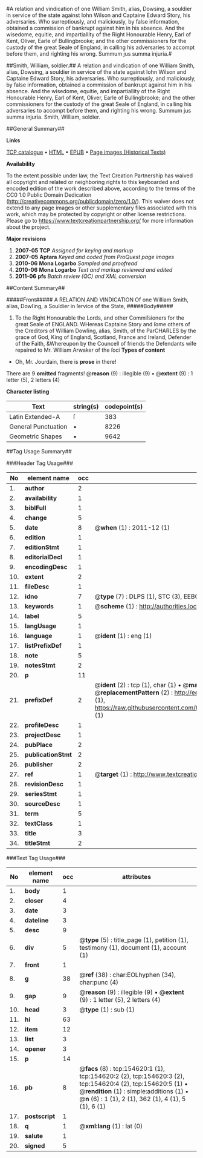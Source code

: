 #A relation and vindication of one William Smith, alias, Dowsing, a souldier in service of the state against Iohn Wilson and Captaine Edward Story, his adversaries. Who surreptiously, and maliciously, by false information, obtained a commission of bankrupt against him in his absence. And the wisedome, equitie, and impartiallity of the Right Honourable Henry, Earl of Kent, Oliver, Earle of Bullingbrooke; and the other commissioners for the custody of the great Seale of England, in calling his adversaries to accompt before them, and righting his wrong. Summum jus summa injuria.#

##Smith, William, soldier.##
A relation and vindication of one William Smith, alias, Dowsing, a souldier in service of the state against Iohn Wilson and Captaine Edward Story, his adversaries. Who surreptiously, and maliciously, by false information, obtained a commission of bankrupt against him in his absence. And the wisedome, equitie, and impartiallity of the Right Honourable Henry, Earl of Kent, Oliver, Earle of Bullingbrooke; and the other commissioners for the custody of the great Seale of England, in calling his adversaries to accompt before them, and righting his wrong. Summum jus summa injuria.
Smith, William, soldier.

##General Summary##

**Links**

[TCP catalogue](http://www.ota.ox.ac.uk/tcp/)  • 
[HTML](http://tei.it.ox.ac.uk/tcp/Texts-HTML/free/A93/A93415.html)  • 
[EPUB](http://tei.it.ox.ac.uk/tcp/Texts-EPUB/free/A93/A93415.epub) • 
[Page images (Historical Texts)](https://historicaltexts.jisc.ac.uk/eebo-99859162e)

**Availability**

To the extent possible under law, the Text Creation Partnership has waived all copyright and related or neighboring rights to this keyboarded and encoded edition of the work described above, according to the terms of the CC0 1.0 Public Domain Dedication (http://creativecommons.org/publicdomain/zero/1.0/). This waiver does not extend to any page images or other supplementary files associated with this work, which may be protected by copyright or other license restrictions. Please go to https://www.textcreationpartnership.org/ for more information about the project.

**Major revisions**

1. __2007-05__ __TCP__ *Assigned for keying and markup*
1. __2007-05__ __Aptara__ *Keyed and coded from ProQuest page images*
1. __2010-06__ __Mona Logarbo__ *Sampled and proofread*
1. __2010-06__ __Mona Logarbo__ *Text and markup reviewed and edited*
1. __2011-06__ __pfs__ *Batch review (QC) and XML conversion*

##Content Summary##

#####Front#####
A
RELATION
AND
VINDICATION
Of one William Smith, alias, Dowſing,
a Souldier in ſervice of the State,
#####Body#####

1. To the Right Honourable the Lords,
and other Commiſsioners for the great
Seale of ENGLAND.
WHereas Captaine Story and ſome others of the
Creditors of William Dowſing, alias, Smith, of
the ParCHARLES by the grace of God, King of England,
Scotland, France and Ireland, Defender of the Faith,
&Whereupon by the Councell of friends the Defendants wife repaired to Mr.
William Arwaker of the ſoci
**Types of content**

  * Oh, Mr. Jourdain, there is **prose** in there!

There are 9 **omitted** fragments! 
 @__reason__ (9) : illegible (9)  •  @__extent__ (9) : 1 letter (5), 2 letters (4)

**Character listing**


|Text|string(s)|codepoint(s)|
|---|---|---|
|Latin Extended-A|ſ|383|
|General Punctuation|•|8226|
|Geometric Shapes|▪|9642|

##Tag Usage Summary##

###Header Tag Usage###

|No|element name|occ|attributes|
|---|---|---|---|
|1.|__author__|2||
|2.|__availability__|1||
|3.|__biblFull__|1||
|4.|__change__|5||
|5.|__date__|8| @__when__ (1) : 2011-12 (1)|
|6.|__edition__|1||
|7.|__editionStmt__|1||
|8.|__editorialDecl__|1||
|9.|__encodingDesc__|1||
|10.|__extent__|2||
|11.|__fileDesc__|1||
|12.|__idno__|7| @__type__ (7) : DLPS (1), STC (3), EEBO-CITATION (1), PROQUEST (1), VID (1)|
|13.|__keywords__|1| @__scheme__ (1) : http://authorities.loc.gov/ (1)|
|14.|__label__|5||
|15.|__langUsage__|1||
|16.|__language__|1| @__ident__ (1) : eng (1)|
|17.|__listPrefixDef__|1||
|18.|__note__|5||
|19.|__notesStmt__|2||
|20.|__p__|11||
|21.|__prefixDef__|2| @__ident__ (2) : tcp (1), char (1)  •  @__matchPattern__ (2) : ([0-9\-]+):([0-9IVX]+) (1), (.+) (1)  •  @__replacementPattern__ (2) : http://eebo.chadwyck.com/downloadtiff?vid=$1&page=$2 (1), https://raw.githubusercontent.com/textcreationpartnership/Texts/master/tcpchars.xml#$1 (1)|
|22.|__profileDesc__|1||
|23.|__projectDesc__|1||
|24.|__pubPlace__|2||
|25.|__publicationStmt__|2||
|26.|__publisher__|2||
|27.|__ref__|1| @__target__ (1) : http://www.textcreationpartnership.org/docs/. (1)|
|28.|__revisionDesc__|1||
|29.|__seriesStmt__|1||
|30.|__sourceDesc__|1||
|31.|__term__|5||
|32.|__textClass__|1||
|33.|__title__|3||
|34.|__titleStmt__|2||


###Text Tag Usage###

|No|element name|occ|attributes|
|---|---|---|---|
|1.|__body__|1||
|2.|__closer__|4||
|3.|__date__|3||
|4.|__dateline__|3||
|5.|__desc__|9||
|6.|__div__|5| @__type__ (5) : title_page (1), petition (1), testimony (1), document (1), account (1)|
|7.|__front__|1||
|8.|__g__|38| @__ref__ (38) : char:EOLhyphen (34), char:punc (4)|
|9.|__gap__|9| @__reason__ (9) : illegible (9)  •  @__extent__ (9) : 1 letter (5), 2 letters (4)|
|10.|__head__|3| @__type__ (1) : sub (1)|
|11.|__hi__|63||
|12.|__item__|12||
|13.|__list__|3||
|14.|__opener__|3||
|15.|__p__|14||
|16.|__pb__|8| @__facs__ (8) : tcp:154620:1 (1), tcp:154620:2 (2), tcp:154620:3 (2), tcp:154620:4 (2), tcp:154620:5 (1)  •  @__rendition__ (1) : simple:additions (1)  •  @__n__ (6) : 1 (1), 2 (1), 362 (1), 4 (1), 5 (1), 6 (1)|
|17.|__postscript__|1||
|18.|__q__|1| @__xml:lang__ (1) : lat (0)|
|19.|__salute__|1||
|20.|__signed__|5||
